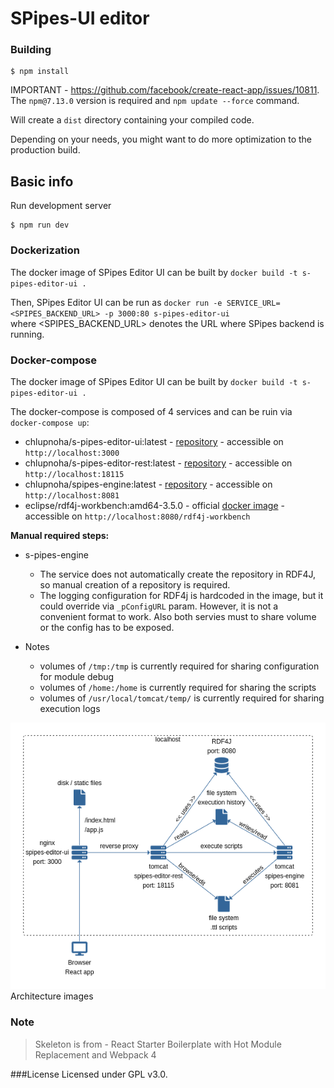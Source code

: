 # SPipes-UI editor

### Building

```
$ npm install
```

IMPORTANT - https://github.com/facebook/create-react-app/issues/10811.
The `npm@7.13.0` version is required and `npm update --force` command.

Will create a `dist` directory containing your compiled code.

Depending on your needs, you might want to do more optimization to the production build.

## Basic info

Run development server

```
$ npm run dev
```

### Dockerization
The docker image of SPipes Editor UI can be built by `docker build -t s-pipes-editor-ui .`

Then, SPipes Editor UI can be run as `docker run -e SERVICE_URL=<SPIPES_BACKEND_URL> -p 3000:80 s-pipes-editor-ui`   
where <SPIPES_BACKEND_URL> denotes the URL where SPipes backend is running.

### Docker-compose
The docker image of SPipes Editor UI can be built by `docker build -t s-pipes-editor-ui .`

The docker-compose is composed of 4 services and can be ruin via `docker-compose up`:
* chlupnoha/s-pipes-editor-ui:latest - [repository](https://hub.docker.com/repository/docker/chlupnoha/s-pipes-editor-ui) - accessible on `http://localhost:3000`
* chlupnoha/s-pipes-editor-rest:latest - [repository](https://hub.docker.com/repository/docker/chlupnoha/s-pipes-editor-rest) - accessible on `http://localhost:18115`
* chlupnoha/spipes-engine:latest - [repository](https://hub.docker.com/repository/docker/chlupnoha/spipes-engine) - accessible on `http://localhost:8081`
* eclipse/rdf4j-workbench:amd64-3.5.0 - official [docker image](https://hub.docker.com/r/eclipse/rdf4j-workbench) - accessible on `http://localhost:8080/rdf4j-workbench`

**Manual required steps:** 
* s-pipes-engine
    * The service does not automatically create the repository in RDF4J, so manual creation of a repository is required.
    * The logging configuration for RDF4j is hardcoded in the image, but it could override via `_pConfigURL` param. However, it is not a convenient format to work. Also both servies must to share volume or the config has to be exposed.

* Notes
  * volumes of `/tmp:/tmp` is currently required for sharing configuration for module debug
  * volumes of `/home:/home` is currently required for sharing the scripts
  * volumes of `/usr/local/tomcat/temp/` is currently required for sharing execution logs

![GitHub Logo](public/architecture.png)
Architecture images

### Note
> Skeleton is from - React Starter Boilerplate with Hot Module Replacement and Webpack 4

###License
Licensed under GPL v3.0.